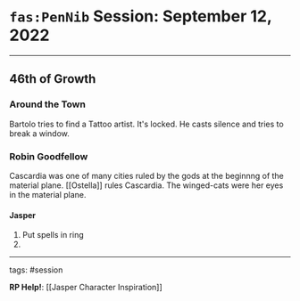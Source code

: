 # `fas:PenNib` Session: September 12, 2022
---

## 46th of Growth

### Around the Town
Bartolo tries to find a Tattoo artist. It's locked. He casts silence and tries to break a window.


### Robin Goodfellow
Cascardia was one of many cities ruled by the gods at the beginnng of the material plane. [[Ostella]] rules Cascardia. The winged-cats were her eyes in the material plane.

#### Jasper
1. Put spells in ring
2. 

---

tags: #session

**RP Help!**: [[Jasper Character Inspiration]]